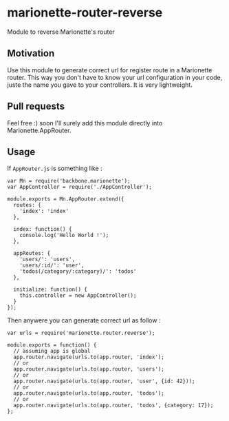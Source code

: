 # marionette-router-reverse
Module to reverse Marionette's router

## Motivation
Use this module to generate correct url for register route in a Marionette router. This way you don't have to know your url configuration in your code, juste the name you gave to your controllers. It is very lightweight.

## Pull requests
Feel free :) soon I'll surely add this module directly into Marionette.AppRouter.

## Usage
If `AppRouter.js` is something like :
```
var Mn = require('backbone.marionette');
var AppController = require('./AppController');

module.exports = Mn.AppRouter.extend({
  routes: {
    'index': 'index'
  },
  
  index: function() {
    console.log('Hello World !');
  },
  
  appRoutes: {
    'users/': 'users',
    'users/:id/': 'user',
    'todos(/category/:category)/': 'todos'
  },
  
  initialize: function() {
    this.controller = new AppController();
  }
});
```
Then anywere you can generate correct url as follow :
```
var urls = require('marionette.router.reverse');

module.exports = function() {
  // assuming app is global
  app.router.navigate(urls.to(app.router, 'index');
  // or
  app.router.navigate(urls.to(app.router, 'users');
  // or
  app.router.navigate(urls.to(app.router, 'user', {id: 42}));
  // or
  app.router.navigate(urls.to(app.router, 'todos');
  // or
  app.router.navigate(urls.to(app.router, 'todos', {category: 17});
};
```
